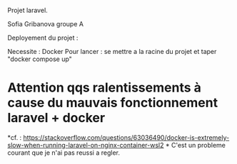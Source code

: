 Projet laravel.

Sofia Gribanova groupe A

Deployement du projet :

Necessite : Docker
Pour lancer : se mettre a la racine du projet et taper "docker compose up"

# Attention qqs ralentissements à cause du mauvais fonctionnement laravel + docker
*cf. : https://stackoverflow.com/questions/63036490/docker-is-extremely-slow-when-running-laravel-on-nginx-container-wsl2 *
C'est un probleme courant que je n'ai pas reussi a regler.

